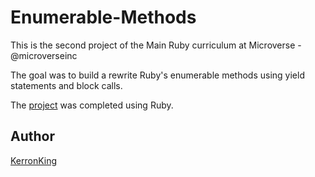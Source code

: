 # Enumerable-Methods

This is the second project of the Main Ruby curriculum at Microverse - @microverseinc

The goal was to build a rewrite Ruby's enumerable methods using yield statements and block calls.

The [project](https://www.theodinproject.com/courses/ruby-programming/lessons/advanced-building-blocks) was completed using Ruby.

## Author

[KerronKing](https://github.com/KerronKing)
